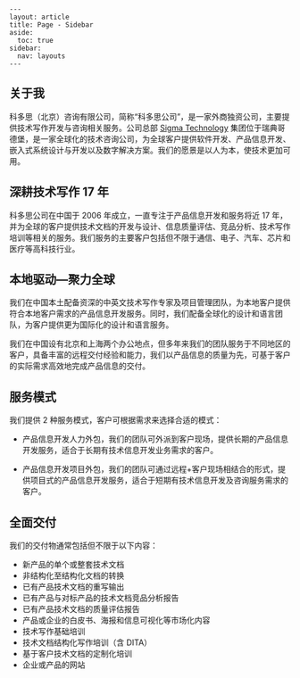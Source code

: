     ---
    layout: article
    title: Page - Sidebar
    aside:
      toc: true
    sidebar:
      nav: layouts
    ---

## 关于我

科多思（北京）咨询有限公司，简称“科多思公司”，是一家外商独资公司，主要提供技术写作开发与咨询相关服务。公司总部 [Sigma Technology](https://sigmatechnology.com/) 集团位于瑞典哥德堡，是一家全球化的技术咨询公司，为全球客户提供软件开发、产品信息开发、嵌入式系统设计与开发以及数字解决方案。我们的愿景是以人为本，使技术更加可用。

## 深耕技术写作 17 年

科多思公司在中国于 2006 年成立，一直专注于产品信息开发和服务将近 17 年，并为全球的客户提供技术文档的开发与设计、信息质量评估、竞品分析、技术写作培训等相关的服务。我们服务的主要客户包括但不限于通信、电子、汽车、芯片和医疗等高科技行业。

## 本地驱动—聚力全球

我们在中国本土配备资深的中英文技术写作专家及项目管理团队，为本地客户提供符合本地客户需求的产品信息开发服务。同时，我们配备全球化的设计和语言团队，为客户提供更为国际化的设计和语言服务。

我们在中国设有北京和上海两个办公地点，但多年来我们的团队服务于不同地区的客户，具备丰富的远程交付经验和能力，我们以产品信息的质量为先，可基于客户的实际需求高效地完成产品信息的交付。

## 服务模式

我们提供 2 种服务模式，客户可根据需求来选择合适的模式：

- 产品信息开发人力外包，我们的团队可外派到客户现场，提供长期的产品信息开发服务，适合于长期有技术信息开发业务需求的客户。

- 产品信息开发项目外包，我们的团队可通过远程+客户现场相结合的形式，提供项目式的产品信息开发服务，适合于短期有技术信息开发及咨询服务需求的客户。

## 全面交付

我们的交付物通常包括但不限于以下内容：

- 新产品的单个或整套技术文档
- 非结构化至结构化文档的转换
- 已有产品技术文档的重写输出
- 已有产品与对标产品的技术文档竞品分析报告
- 已有产品技术文档的质量评估报告
- 产品或企业的白皮书、海报和信息可视化等市场化内容
- 技术写作基础培训
- 技术文档结构化写作培训（含 DITA）
- 基于客户技术文档的定制化培训
- 企业或产品的网站

